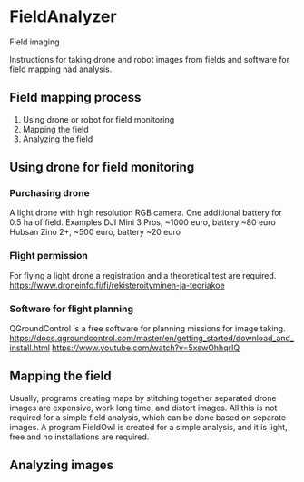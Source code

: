 # FieldAnalyzer
Field imaging

Instructions for taking drone and robot images from fields and software for field mapping nad analysis.

## Field mapping process
1.	Using drone or robot for field monitoring
2.	Mapping the field
3.	Analyzing the field

## Using drone for field monitoring
### Purchasing drone
A light drone with high resolution RGB camera. One additional battery for 0.5 ha of field.
Examples
DJI Mini 3 Pros, ~1000 euro, battery ~80 euro
Hubsan Zino 2+, ~500 euro, battery ~20 euro
### Flight permission
For flying a light drone a registration and a theoretical test are required.
https://www.droneinfo.fi/fi/rekisteroityminen-ja-teoriakoe
### Software for flight planning
QGroundControl is a free software for planning missions for image taking.
https://docs.qgroundcontrol.com/master/en/getting_started/download_and_install.html
https://www.youtube.com/watch?v=5xswOhhqrIQ

## Mapping the field
Usually, programs creating maps by stitching together separated drone images are expensive, work long time, and distort images. All this is not required for a simple field analysis, which can be done based on separate images. A program FieldOwl is created for a simple analysis, and it is light, free and no installations are required.


## Analyzing images
